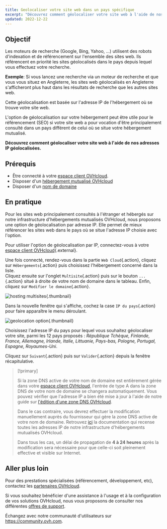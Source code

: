 ```yaml
---
title: Geolocaliser votre site web dans un pays spécifique
excerpt: "Découvrez comment géolocaliser votre site web à l'aide de nos adresses IP géolocalisées"
updated: 2022-12-22
---
```


 
## Objectif

Les moteurs de recherche (Google, Bing, Yahoo, ...) utilisent des robots d'indexation et de référencement sur l'ensemble des sites web. Ils référencent en priorité les sites géolocalisés dans le pays depuis lequel vous effectuez votre recherche.

**Exemple**: Si vous lancez une recherche via un moteur de recherche et que vous vous situez en Angleterre, les sites web géolocalisés en Angleterre s'afficheront plus haut dans les résultats de recherche que les autres sites web.

Cette géolocalisation est basée sur l'adresse IP de l'hébergement où se trouve votre site web.

L'option de géolocalisation sur votre hébergement peut être utile pour le référencement (SEO) si votre site web a pour vocation d'être principalement consulté dans un pays différent de celui où se situe votre hébergement mutualisé.

**Découvrez comment géolocaliser votre site web à l'aide de nos adresses IP géolocalisées.**

## Prérequis

- Être connecté à votre [espace client OVHcloud](manager.).
- Disposer d'un [hébergement mutualisé OVHcloud](hosting.)
- Disposer d'un [nom de domaine](domains.)

## En pratique

Pour les sites web principalement consultés à l'étranger et hébergés sur notre infrastructure d'hébergements mutualisés OVHcloud, nous proposons une option de géolocalisation par adresse IP. Elle permet de mieux référencer les sites web dans le pays où se situe l'adresse IP choisie avec l'option.

Pour utiliser l'option de géolocalisation par IP, connectez-vous à votre [espace client OVHcloud](manager.){.external}.

Une fois connecté, rendez-vous dans la partie `Web Cloud`{.action}, cliquez sur `Hébergements`{.action} puis choisissez l'hébergement concerné dans la liste.<br>
Cliquez ensuite sur l'onglet `Multisite`{.action} puis sur le bouton `...`{.action} situé à droite de votre nom de domaine dans le tableau. Enfin, cliquez sur `Modifier le domaine`{.action}.

![hosting multisites](images_modify-a-domain.png){.thumbnail}

Dans la nouvelle fenêtre qui s'affiche, cochez la case `IP du pays`{.action} pour faire apparaître le menu déroulant.

![geolocation option](country-ip-selection.png){.thumbnail}

Choisissez l'adresse IP du pays pour lequel vous souhaitez géolocaliser votre site, parmi les 12 pays proposés : *République Tchèque, Finlande, France, Allemagne, Irlande, Italie, Littuanie, Pays-bas, Pologne, Portugal, Espagne, Royaumes-Uni*.

Cliquez sur `Suivant`{.action} puis sur `Valider`{.action} depuis la fenêtre récapitulative.

>[!primary]
>
> Si la zone DNS active de votre nom de domaine est entièrement gérée dans votre [espace client OVHcloud](manager.), l'entrée de type A dans la zone DNS de votre nom de domaine se changera automatiquement. Vous pouvez vérifier que l'adresse IP a bien été mise à jour à l'aide de notre guide sur [l'édition d'une zone DNS OVHcloud](dns_zone_edit1.).
>
> Dans le cas contraire, vous devrez effectuer la modification manuellement auprès du fournisseur qui gère la zone DNS active de votre nom de domaine. Retrouvez [ici](clusters_and_shared_hosting_IP1.) la documentation qui recense toutes les adresses IP de notre infrastructure d'hébergements mutualisés OVHcloud.
>
> Dans tous les cas, un délai de propagation de **4 à 24 heures** après la modification sera nécessaire pour que celle-ci soit pleinement effective et visible sur Internet.
>

## Aller plus loin

Pour des prestations spécialisées (référencement, développement, etc), contactez les [partenaires OVHcloud](partner.).

Si vous souhaitez bénéficier d'une assistance à l'usage et à la configuration de vos solutions OVHcloud, nous vous proposons de consulter nos différentes [offres de support](support.).

Échangez avec notre communauté d'utilisateurs sur <https://community.ovh.com>.